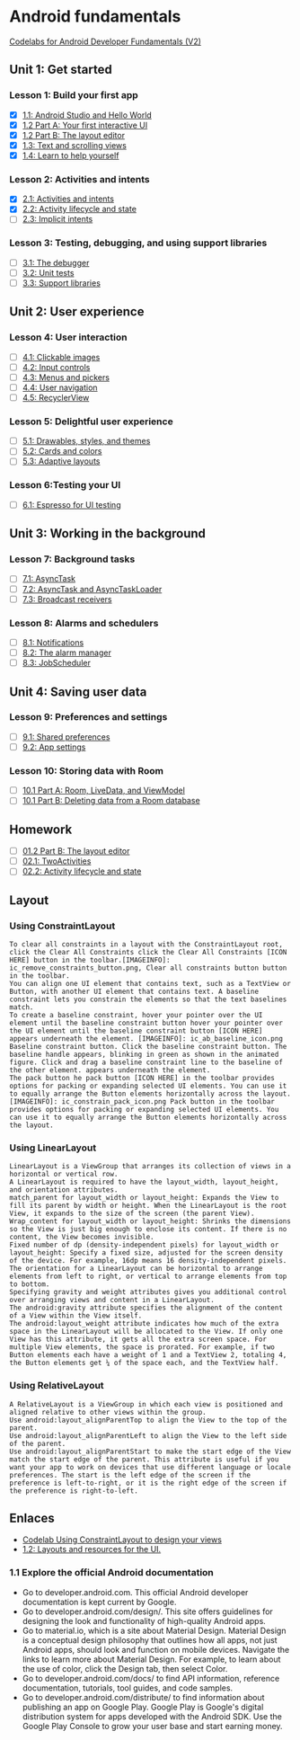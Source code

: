 # Android fundamentals

[Codelabs for Android Developer Fundamentals (V2)](https://developer.android.com/courses/fundamentals-training/toc-v2)

## Unit 1: Get started

### Lesson 1: Build your first app

- [X] [1.1: Android Studio and Hello World](https://codelabs.developers.google.com/codelabs/android-training-hello-world/index.html?index=..%2F..%2Fandroid-training#0)
- [X] [1.2 Part A: Your first interactive UI](https://codelabs.developers.google.com/codelabs/android-training-layout-editor-part-a/index.html?index=..%2F..%2Fandroid-training#0)
- [X] [1.2 Part B: The layout editor](https://codelabs.developers.google.com/codelabs/android-training-layout-editor-part-b/index.html?index=..%2F..%2Fandroid-training#0)
- [X] [1.3: Text and scrolling views](https://codelabs.developers.google.com/codelabs/android-training-text-and-scrolling-views/index.html?index=..%2F..%2Fandroid-training#0)
- [X] [1.4: Learn to help yourself](https://codelabs.developers.google.com/codelabs/android-training-available-resources/index.html?index=..%2F..%2Fandroid-training#0)

### Lesson 2: Activities and intents

- [X] [2.1: Activities and intents](https://codelabs.developers.google.com/codelabs/android-training-create-an-activity/index.html?index=..%2F..%2Fandroid-training#0)
- [X] [2.2: Activity lifecycle and state](https://codelabs.developers.google.com/codelabs/android-training-activity-lifecycle-and-state/index.html?index=..%2F..%2Fandroid-training#0)
- [ ] [2.3: Implicit intents](https://codelabs.developers.google.com/codelabs/android-training-activity-with-implicit-intent/index.html?index=..%2F..%2Fandroid-training#0)

### Lesson 3: Testing, debugging, and using support libraries

- [ ] [3.1: The debugger](https://codelabs.developers.google.com/codelabs/android-training-using-debugger/index.html?index=..%2F..%2Fandroid-training#0)
- [ ] [3.2: Unit tests](https://codelabs.developers.google.com/codelabs/android-training-unit-tests/index.html?index=..%2F..%2Fandroid-training#0)
- [ ] [3.3: Support libraries](https://codelabs.developers.google.com/codelabs/android-training-support-libraries/index.html?index=..%2F..%2Fandroid-training#0)

## Unit 2: User experience

### Lesson 4: User interaction

- [ ] [4.1: Clickable images](https://codelabs.developers.google.com/codelabs/android-training-clickable-images/index.html?index=..%2F..%2Fandroid-training#0)
- [ ] [4.2: Input controls](https://codelabs.developers.google.com/codelabs/android-training-input-controls/index.html?index=..%2F..%2Fandroid-training#0)
- [ ] [4.3: Menus and pickers](https://codelabs.developers.google.com/codelabs/android-training-menus-and-pickers/index.html?index=..%2F..%2Fandroid-training#0)
- [ ] [4.4: User navigation](https://codelabs.developers.google.com/codelabs/android-training-provide-user-navigation/index.html?index=..%2F..%2Fandroid-training#0)
- [ ] [4.5: RecyclerView](https://codelabs.developers.google.com/codelabs/android-training-create-recycler-view/index.html?index=..%2F..%2Fandroid-training#0)

### Lesson 5: Delightful user experience

- [ ] [5.1: Drawables, styles, and themes](https://codelabs.developers.google.com/codelabs/android-training-drawables-styles-and-themes/index.html?index=..%2F..%2Fandroid-training#0)
- [ ] [5.2: Cards and colors](https://codelabs.developers.google.com/codelabs/android-training-cards-and-colors/index.html?index=..%2F..%2Fandroid-training#0)
- [ ] [5.3: Adaptive layouts](https://codelabs.developers.google.com/codelabs/android-training-adaptive-layouts/index.html?index=..%2F..%2Fandroid-training#0)

### Lesson 6:Testing your UI

- [ ] [6.1: Espresso for UI testing](https://codelabs.developers.google.com/codelabs/android-training-espresso-for-ui-testing/index.html?index=..%2F..%2Fandroid-training#0)

## Unit 3: Working in the background

### Lesson 7: Background tasks

- [ ] [7.1: AsyncTask](https://codelabs.developers.google.com/codelabs/android-training-create-asynctask/index.html?index=..%2F..%2Fandroid-training#0)
- [ ] [7.2: AsyncTask and AsyncTaskLoader](https://codelabs.developers.google.com/codelabs/android-training-asynctask-asynctaskloader/index.html?index=..%2F..%2Fandroid-training#0)
- [ ] [7.3: Broadcast receivers](https://codelabs.developers.google.com/codelabs/android-training-broadcast-receivers/index.html?index=..%2F..%2Fandroid-training#0)

### Lesson 8: Alarms and schedulers

- [ ] [8.1: Notifications](https://codelabs.developers.google.com/codelabs/android-training-notifications/index.html?index=..%2F..%2Fandroid-training#0)
- [ ] [8.2: The alarm manager](https://codelabs.developers.google.com/codelabs/android-training-alarm-manager/index.html?index=..%2F..%2Fandroid-training#0)
- [ ] [8.3: JobScheduler](https://codelabs.developers.google.com/codelabs/android-training-job-scheduler/index.html?index=..%2F..%2Fandroid-training#0)

## Unit 4: Saving user data

### Lesson 9: Preferences and settings

- [ ] [9.1: Shared preferences](https://codelabs.developers.google.com/codelabs/android-training-shared-preferences/index.html?index=..%2F..%2Fandroid-training#0)
- [ ] [9.2: App settings](https://codelabs.developers.google.com/codelabs/android-training-adding-settings-to-app/index.html?index=..%2F..%2Fandroid-training#0)

### Lesson 10: Storing data with Room

- [ ] [10.1 Part A: Room, LiveData, and ViewModel](https://codelabs.developers.google.com/codelabs/android-training-livedata-viewmodel/index.html?index=..%2F..%2Fandroid-training#0)
- [ ] [10.1 Part B: Deleting data from a Room database](https://codelabs.developers.google.com/codelabs/android-training-room-delete-data/index.html?index=..%2F..%2Fandroid-training#0)

## Homework

- [ ] [01.2 Part B: The layout editor](https://codelabs.developers.google.com/codelabs/android-training-layout-editor-part-b/#9)
- [ ] [02.1: TwoActivities](https://codelabs.developers.google.com/codelabs/android-training-layout-editor-part-b/#9)
- [ ] [02.2: Activity lifecycle and state](https://codelabs.developers.google.com/codelabs/android-training-activity-lifecycle-and-state/index.html?index=..%2F..%2Fandroid-training#5)

## Layout

### Using ConstraintLayout

    To clear all constraints in a layout with the ConstraintLayout root, click the Clear All Constraints click the Clear All Constraints [ICON HERE] button in the toolbar.[IMAGEINFO]: ic_remove_constraints_button.png, Clear all constraints button button in the toolbar.
    You can align one UI element that contains text, such as a TextView or Button, with another UI element that contains text. A baseline constraint lets you constrain the elements so that the text baselines match.
    To create a baseline constraint, hover your pointer over the UI element until the baseline constraint button hover your pointer over the UI element until the baseline constraint button [ICON HERE] appears underneath the element. [IMAGEINFO]: ic_ab_baseline_icon.png Baseline constraint button. Click the baseline constraint button. The baseline handle appears, blinking in green as shown in the animated figure. Click and drag a baseline constraint line to the baseline of the other element. appears underneath the element.
    The pack button he pack button [ICON HERE] in the toolbar provides options for packing or expanding selected UI elements. You can use it to equally arrange the Button elements horizontally across the layout.[IMAGEINFO]: ic_constrain_pack_icon.png Pack button in the toolbar provides options for packing or expanding selected UI elements. You can use it to equally arrange the Button elements horizontally across the layout.

### Using LinearLayout

    LinearLayout is a ViewGroup that arranges its collection of views in a horizontal or vertical row.
    A LinearLayout is required to have the layout_width, layout_height, and orientation attributes.
    match_parent for layout_width or layout_height: Expands the View to fill its parent by width or height. When the LinearLayout is the root View, it expands to the size of the screen (the parent View).
    Wrap_content for layout_width or layout_height: Shrinks the dimensions so the View is just big enough to enclose its content. If there is no content, the View becomes invisible.
    Fixed number of dp (density-independent pixels) for layout_width or layout_height: Specify a fixed size, adjusted for the screen density of the device. For example, 16dp means 16 density-independent pixels.
    The orientation for a LinearLayout can be horizontal to arrange elements from left to right, or vertical to arrange elements from top to bottom.
    Specifying gravity and weight attributes gives you additional control over arranging views and content in a LinearLayout.
    The android:gravity attribute specifies the alignment of the content of a View within the View itself.
    The android:layout_weight attribute indicates how much of the extra space in the LinearLayout will be allocated to the View. If only one View has this attribute, it gets all the extra screen space. For multiple View elements, the space is prorated. For example, if two Button elements each have a weight of 1 and a TextView 2, totaling 4, the Button elements get ¼ of the space each, and the TextView half.

### Using RelativeLayout

    A RelativeLayout is a ViewGroup in which each view is positioned and aligned relative to other views within the group.
    Use android:layout_alignParentTop to align the View to the top of the parent.
    Use android:layout_alignParentLeft to align the View to the left side of the parent.
    Use android:layout_alignParentStart to make the start edge of the View match the start edge of the parent. This attribute is useful if you want your app to work on devices that use different language or locale preferences. The start is the left edge of the screen if the preference is left-to-right, or it is the right edge of the screen if the preference is right-to-left.

## Enlaces

- [Codelab Using ConstraintLayout to design your views](https://codelabs.developers.google.com/codelabs/constraint-layout/index.html)
- [1.2: Layouts and resources for the UI.](https://google-developer-training.github.io/android-developer-fundamentals-course-concepts-v2/unit-1-get-started/lesson-1-build-your-first-app/1-2-c-layouts-and-resources-for-the-ui/1-2-c-layouts-and-resources-for-the-ui.html)

### 1.1 Explore the official Android documentation

- Go to developer.android.com. This official Android developer documentation is kept current by Google.
- Go to developer.android.com/design/. This site offers guidelines for designing the look and functionality of high-quality Android apps.
- Go to material.io, which is a site about Material Design. Material Design is a conceptual design philosophy that outlines how all apps, not just Android apps, should look and function on mobile devices. Navigate the links to learn more about Material Design. For example, to learn about the use of color, click the Design tab, then select Color.
- Go to developer.android.com/docs/ to find API information, reference documentation, tutorials, tool guides, and code samples.
- Go to developer.android.com/distribute/ to find information about publishing an app on Google Play. Google Play is Google's digital distribution system for apps developed with the Android SDK. Use the Google Play Console to grow your user base and start earning money.
